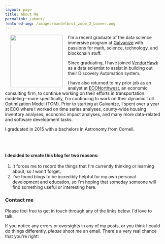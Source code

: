 ```yaml
---
layout: page
title: About Me
permalink: /about/
featured-img: /images/mandelbrot_zoom_2_banner.png
---
```


<img style="float: left;" src="../images/profile.jpg" width="170pt" hspace="17pt">

I'm a recent graduate of the data science immersive program at [Galvanize](https://www.galvanize.com/seattle/data-science)
with passions for math, science, technology, and blockchain stuff.

Since graduating, I have joined [VendorHawk](https://www.vendorhawk.com) as a
data scientist to assist in building out their
Discovery Automation system.

I have also returned to my prior job as an analyst
at [ECONorthwest](http://www.econw.com), an economic consulting firm, to continue
working on their efforts in transportation modeling--more specifically, I'm
continuing to work on their dynamic Toll Optimization Model (TOM).
Prior to starting at Galvanize, I spent over a year at ECO where I worked on
time series analyses, county-wide housing inventory analyses, economic impact
analyses, and many more data-related and software development tasks.

I graduated in 2015 with a bachelors in Astronomy from Cornell.

<br/>
<br/>

#### I decided to create this blog for two reasons:
1. It forces me to record the things that I'm currently thinking or learning about,
so _I_ won't forget.
2. I've found blogs to be incredibly helpful for my own personal development and education,
so I'm hoping that someday someone will find something useful or interesting here.


### Contact me
Please feel free to get in touch through any of the links below. I'd love to talk.

If you notice any errors or oversights in any of my posts, or you think I could do things differently,
_please_ shoot me an email. There's a very real chance that you're right!
